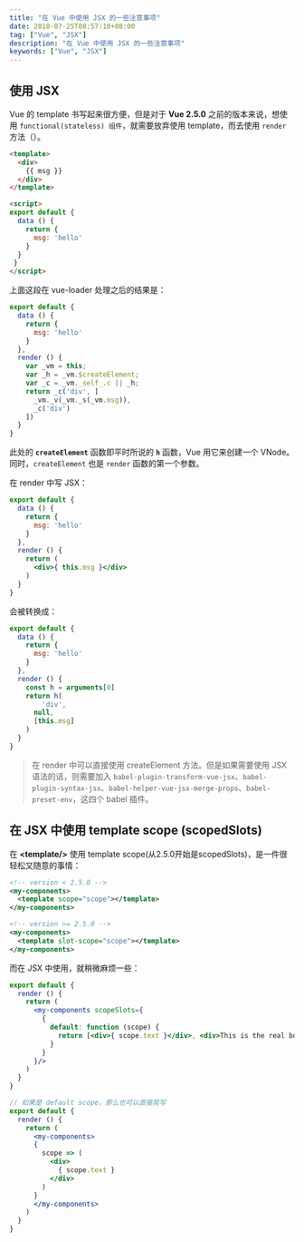 ```yaml
---
title: "在 Vue 中使用 JSX 的一些注意事项"
date: 2018-07-25T08:57:10+08:00
tag: ["Vue", "JSX"]
description: "在 Vue 中使用 JSX 的一些注意事项"
keywords: ["Vue", "JSX"]
---
```


## 使用 JSX

Vue 的 template 书写起来很方便，但是对于 **Vue 2.5.0** 之前的版本来说，想使用 `functional(stateless) 组件`，就需要放弃使用 template，而去使用 `render` 方法（）。

```html
<template>
  <div>
    {{ msg }}
  </div>
</template>

<script>
export default {
  data () {
    return {
      msg: 'hello'
    }
  }
 }
</script>
```

上面这段在 vue-loader 处理之后的结果是：

```js
export default {
  data () {
    return {
      msg: 'hello'
    }
  },
  render () {
    var _vm = this;
    var _h = _vm.$createElement;
    var _c = _vm._self_.c || _h;
    return _c('div', [
      _vm._v(_vm._s(_vm.msg)),
      _c('div')
    ])
  }
}
```

此处的 **`createElement`** 函数即平时所说的 **`h`** 函数，Vue 用它来创建一个 VNode。同时，`createElement` 也是 `render` 函数的第一个参数。

在 render 中写 JSX：

```jsx
export default {
  data () {
    return {
      msg: 'hello'
    }
  },
  render () {
    return (
      <div>{ this.msg }</div>
    )
  }
}
```

会被转换成：

```js
export default {
  data () {
    return {
      msg: 'hello'
    }
  },
  render () {
    const h = arguments[0]
    return h(
    	'div',
      null,
      [this.msg]
    )
  }
}
```

> 在 render 中可以直接使用 createElement 方法。但是如果需要使用 JSX 语法的话，则需要加入 `babel-plugin-transform-vue-jsx`、`babel-plugin-syntax-jsx`、`babel-helper-vue-jsx-merge-props`、`babel-preset-env`，这四个 babel 插件。

## 在 JSX 中使用 template scope (scopedSlots)

在 **&lt;template/&gt;** 使用 template scope(从2.5.0开始是scopedSlots)，是一件很轻松又随意的事情：

```xml
<!-- version < 2.5.0 -->
<my-components>
  <template scope="scope"></template>
</my-components>

<!-- version >= 2.5.0 -->
<my-components>
  <template slot-scope="scope"></template>
</my-components>
```

而在 JSX 中使用，就稍微麻烦一些：

```jsx
export default {
  render () {
    return (
      <my-components scopeSlots={
        {
          default: function (scope) {
            return [<div>{ scope.text }</div>, <div>This is the real body</div>]
          }
        }
      }/>
    )
  }
}

// 如果是 default scope，那么也可以直接简写
export default {
  render () {
    return (
      <my-components>
      {
        scope => (
          <div>
            { scope.text }
          </div>
        )
      }
      </my-components>
    )
  }
}
```

